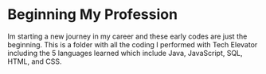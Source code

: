 # Beginning My Profession
Im starting a new journey in my career and these early codes are just the beginning.
This is a folder with all the coding I performed with Tech Elevator including the 5 languages learned 
which include Java, JavaScript, SQL, HTML, and CSS. 
